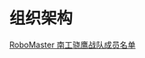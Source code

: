 # 组织架构

[RoboMaster 南工骁鹰战队成员名单](https://docs.qq.com/sheet/DRHd1dW16YnVCYnJ6)

[^_^]:(date:2020-05-10)
